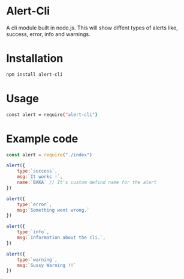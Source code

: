 # Alert-Cli

A cli module built in node.js. This will show diffent types of alerts like, success, error, info and warnings.

# Installation

```sh
npm install alert-cli
```

# Usage

```sh
const alert = require("alert-cli")
```

# Example code

```js
const alert = require("./index")

alert({
    type:`success`,
    msg:`It works !`,
    name:`BAKA` // It's custom defind name for the alert
})

alert({
    type:`error`,
    msg:`Something went wrong.`
})

alert({
    type:`info`,
    msg:`Information about the cli.`,
})

alert({
    type:`warning`,
    msg:`Sussy Warning !!`
})
```
